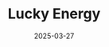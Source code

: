 ---  
layout: startup_page  
title: "Lucky Energy"  
id: "luckybevco.com"  
permalink: "/luckyenergyluckybevco.com03272025/"  
website: "https://luckybevco.com/"  
funding_round: "Series A1"  
funding_amount: "$14.2M"  
investors: "Maveron, DMG Ventures, Second Sight Ventures, Imaginary Ventures, Brand Foundry Ventures, Sapphire Ventures, Sugar Capital"  
about: "Lucky Energy produces a better-for-you energy drink with zero sugar and zero calories, available in six flavors. The company focuses on natural, functional ingredients to enhance performance and is experiencing rapid growth in distribution and consumer reach."  
markets: "Beverages, Energy Drinks"  
hq: "Austin, Texas, United States"  
founded_year: "2023"  
linkedin: "https://www.linkedin.com/company/lucky-beverage-co"  
twitter: "https://twitter.com/luckyfckenergy"  
instagram: "https://www.instagram.com/luckyenergyofficial/"  
facebook: "https://www.facebook.com/luckyfckenergy"  
crunchbase: "https://www.crunchbase.com/organization/lucky-f-ck?utm_source=linkedin&utm_medium=referral&utm_campaign=linkedin_companies&utm_content=profile_cta_anon&trk=funding_crunchbase"  
pitchbook: "https://pitchbook.com/profiles/company/541242-19"  

date_display: "27-Mar-2025"  
date: "2025-03-27"

# SEO Optimization  
meta_title: "Lucky Energy - Series A1 Funding ($14.2M)"  
meta_description: "Lucky Energy, Lucky Energy produces a better-for-you energy drink with zero sugar and zero calories, available in six flavors. The company focuses on natural, funct..."  
meta_keywords: "Lucky Energy, Beverages, Energy Drinks, Series A1 funding"  
canonical_url: "https://startup.projectstartups.com/luckyenergyluckybevco.com03272025/"  
---